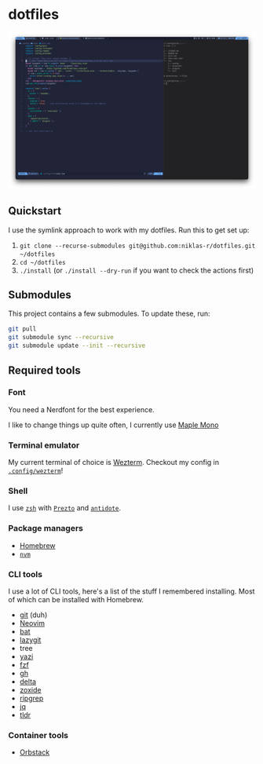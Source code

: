 # dotfiles

![Demo picture](./dotfile-images/scrsht.png)

## Quickstart

I use the symlink approach to work with my dotfiles. Run this to get set up:

1. `git clone --recurse-submodules git@github.com:niklas-r/dotfiles.git ~/dotfiles`
2. `cd ~/dotfiles`
3. `./install` (or `./install --dry-run` if you want to check the actions first)

## Submodules

This project contains a few submodules. To update these, run:

```sh
git pull
git submodule sync --recursive
git submodule update --init --recursive
```

## Required tools

### Font

You need a Nerdfont for the best experience.

I like to change things up quite often, I currently use [Maple Mono](https://github.com/subframe7536/maple-font)

### Terminal emulator

My current terminal of choice is [Wezterm](https://wezterm.org). Checkout my config in [`.config/wezterm`](./.config/wezterm)!

### Shell

I use [`zsh`](https://www.zsh.org/) with [`Prezto`](https://github.com/sorin-ionescu/prezto) and [`antidote`](https://antidote.sh/).

### Package managers

- [Homebrew](https://brew.sh/)
- [`nvm`](https://github.com/nvm-sh/nvm)

### CLI tools

I use a lot of CLI tools, here's a list of the stuff I remembered installing. Most of which can be installed with Homebrew.

- [git](https://git-scm.com/) (duh)
- [Neovim](https://neovim.io/)
- [bat](https://github.com/sharkdp/bat)
- [lazygit](https://github.com/jesseduffield/lazygit)
- tree
- [yazi](https://github.com/sxyazi/yazi)
- [fzf](https://github.com/junegunn/fzf)
- [gh](https://cli.github.com/)
- [delta](https://dandavison.github.io/delta/)
- [zoxide](https://github.com/ajeetdsouza/zoxide)
- [ripgrep](https://github.com/BurntSushi/ripgrep)
- [jq](https://github.com/jqlang/jq)
- [tldr](https://github.com/tldr-pages/tldr)

### Container tools

- [Orbstack](https://orbstack.dev/)

